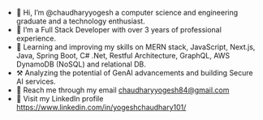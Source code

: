 - 👋 Hi, I’m @chaudharyyogesh a computer science and engineering graduate and a technology enthusiast.
- 👀 I’m a Full Stack Developer with over 3 years of professional experience.
- 🌱 Learning and improving my skills on MERN stack, JavaScript, Next.js, Java, Spring Boot, C# .Net, Restful Architecture, GraphQL, AWS DynamoDB (NoSQL) and relational DB.
- ⚒  Analyzing the potential of GenAI advancements and building Secure AI services.
- 📧 Reach me through my email chaudharyyogesh84@gmail.com
- 📎 Visit my LinkedIn profile https://www.linkedin.com/in/yogeshchaudhary101/
